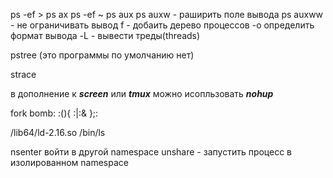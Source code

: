 ps -ef > ps ax
ps -ef ~ ps aux
ps auxw - раширить поле вывода
ps auxww - не ограничивать вывод
f - добаить дерево процессов
-o определить формат вывода
-L - вывести треды(threads)

pstree (это программы по умолчанию нет)

strace

в дополнение к ***screen*** или ***tmux*** можно исопльзовать ***nohup***

fork bomb: :(){ :|:& };:

/lib64/ld-2.16.so /bin/ls

nsenter  войти в другой namespace
unshare - запустить процесс в изолированном namespace
